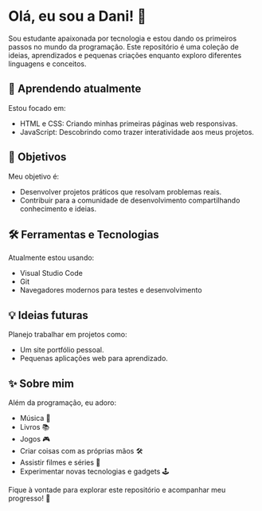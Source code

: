 # Olá, eu sou a Dani! 👋

Sou estudante apaixonada por tecnologia e estou dando os primeiros passos no mundo da programação. Este repositório é uma coleção de ideias, aprendizados e pequenas criações enquanto exploro diferentes linguagens e conceitos.

## 🌱 Aprendendo atualmente
Estou focado em:
- HTML e CSS: Criando minhas primeiras páginas web responsivas.
- JavaScript: Descobrindo como trazer interatividade aos meus projetos.

## 🎯 Objetivos
Meu objetivo é:
- Desenvolver projetos práticos que resolvam problemas reais.
- Contribuir para a comunidade de desenvolvimento compartilhando conhecimento e ideias.

## 🛠️ Ferramentas e Tecnologias
Atualmente estou usando:
- Visual Studio Code
- Git
- Navegadores modernos para testes e desenvolvimento

## 💡 Ideias futuras
Planejo trabalhar em projetos como:
- Um site portfólio pessoal.
- Pequenas aplicações web para aprendizado.

## ✨ Sobre mim
Além da programação, eu adoro:
- Música 🎵
- Livros 📚
- Jogos 🎮
- Criar coisas com as próprias mãos 🛠️
- Assistir filmes e séries 🎥
- Experimentar novas tecnologias e gadgets 🕹️


Fique à vontade para explorar este repositório e acompanhar meu progresso! 🚀
